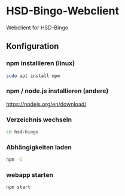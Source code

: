 # HSD-Bingo-Webclient
Webclient for HSD-Bingo

## Konfiguration

### npm installieren (linux)
```bash
sudo apt install npm
```

### npm / node.js installieren (andere)
https://nodejs.org/en/download/

### Verzeichnis wechseln
```bash
cd hsd-bingo
```

### Abhängigkeiten laden
```bash
npm -i
```

### webapp starten
```bash
npm start
```
